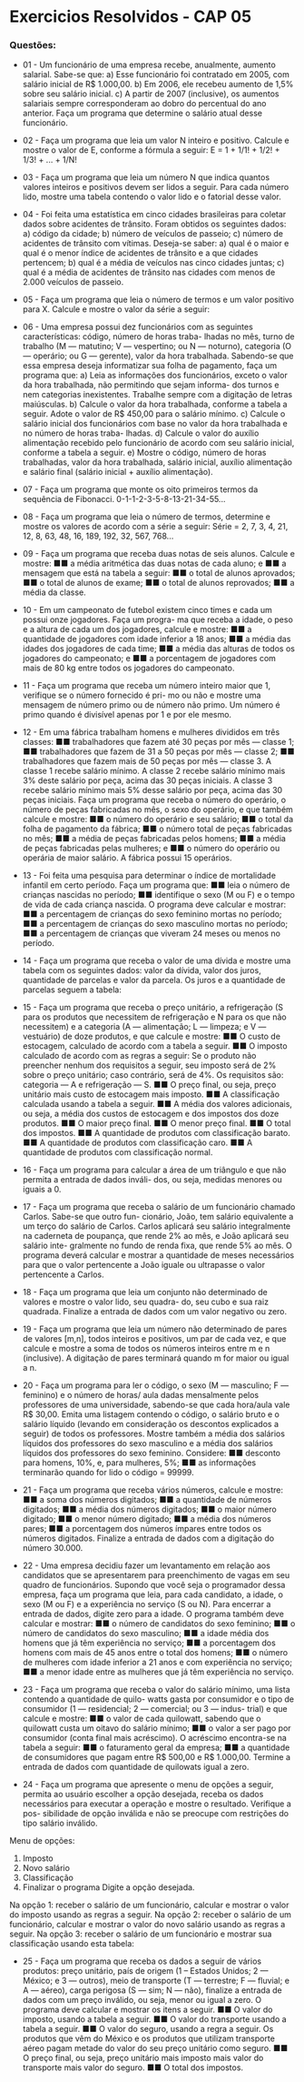 # Exercicios Resolvidos - CAP 05

### Questões:

* 01 - Um funcionário de uma empresa recebe, anualmente, aumento salarial. Sabe-se que:
a) Esse funcionário foi contratado em 2005, com salário inicial de R$ 1.000,00.
b) Em 2006, ele recebeu aumento de 1,5% sobre seu salário inicial.
c) A partir de 2007 (inclusive), os aumentos salariais sempre corresponderam ao dobro do percentual do ano
anterior.
Faça um programa que determine o salário atual desse funcionário.

* 02 - Faça um programa que leia um valor N inteiro e positivo. Calcule e mostre o valor de E, conforme a
fórmula a seguir: E = 1 + 1/1! + 1/2! + 1/3! + ... + 1/N!

* 03 - Faça um programa que leia um número N que indica quantos valores inteiros e positivos devem ser
lidos a seguir. Para cada número lido, mostre uma tabela contendo o valor lido e o fatorial desse valor.

* 04 - Foi feita uma estatística em cinco cidades brasileiras para coletar dados sobre acidentes de trânsito.
Foram obtidos os seguintes dados:
a) código da cidade;
b) número de veículos de passeio;
c) número de acidentes de trânsito com vítimas.
Deseja-se saber:
a) qual é o maior e qual é o menor índice de acidentes de trânsito e a que cidades pertencem;
b) qual é a média de veículos nas cinco cidades juntas;
c) qual é a média de acidentes de trânsito nas cidades com menos de 2.000 veículos de passeio.

* 05 - Faça um programa que leia o número de termos e um valor positivo para X. Calcule e mostre o valor
da série a seguir: 

* 06 - Uma empresa possui dez funcionários com as seguintes características: código, número de horas traba-
lhadas no mês, turno de trabalho (M — matutino; V — vespertino; ou N — noturno), categoria (O —
operário; ou G — gerente), valor da hora trabalhada. Sabendo-se que essa empresa deseja informatizar
sua folha de pagamento, faça um programa que:
a) Leia as informações dos funcionários, exceto o valor da hora trabalhada, não permitindo que sejam informa-
dos turnos e nem categorias inexistentes. Trabalhe sempre com a digitação de letras maiúsculas.
b) Calcule o valor da hora trabalhada, conforme a tabela a seguir. Adote o valor de R$ 450,00 para o salário
mínimo.
c) Calcule o salário inicial dos funcionários com base no valor da hora trabalhada e no número de horas traba-
lhadas.
d) Calcule o valor do auxílio alimentação recebido pelo funcionário de acordo com seu salário inicial, conforme
a tabela a seguir.
e) Mostre o código, número de horas trabalhadas, valor da hora trabalhada, salário inicial, auxílio alimentação
e salário final (salário inicial + auxílio alimentação).

* 07 - Faça um programa que monte os oito primeiros termos da sequência de Fibonacci.
  0-1-1-2-3-5-8-13-21-34-55...

* 08 - Faça um programa que leia o número de termos, determine e mostre os valores de acordo com a série
a seguir: Série = 2, 7, 3, 4, 21, 12, 8, 63, 48, 16, 189, 192, 32, 567, 768...

* 09 - Faça um programa que receba duas notas de seis alunos. Calcule e mostre:
■■ a média aritmética das duas notas de cada aluno; e
■■ a mensagem que está na tabela a seguir:
■■ o total de alunos aprovados;
■■ o total de alunos de exame;
■■ o total de alunos reprovados;
■■ a média da classe.

* 10 - Em um campeonato de futebol existem cinco times e cada um possui onze jogadores. Faça um progra-
ma que receba a idade, o peso e a altura de cada um dos jogadores, calcule e mostre:
■■ a quantidade de jogadores com idade inferior a 18 anos;
■■ a média das idades dos jogadores de cada time;
■■ a média das alturas de todos os jogadores do campeonato; e
■■ a porcentagem de jogadores com mais de 80 kg entre todos os jogadores do campeonato.

* 11 - Faça um programa que receba um número inteiro maior que 1, verifique se o número fornecido é pri-
mo ou não e mostre uma mensagem de número primo ou de número não primo.
Um número é primo quando é divisível apenas por 1 e por ele mesmo.

* 12 - Em uma fábrica trabalham homens e mulheres divididos em três classes:
■■ trabalhadores que fazem até 30 peças por mês — classe 1;
■■ trabalhadores que fazem de 31 a 50 peças por mês — classe 2;
■■ trabalhadores que fazem mais de 50 peças por mês — classe 3.
A classe 1 recebe salário mínimo. A classe 2 recebe salário mínimo mais 3% deste salário por peça,
acima das 30 peças iniciais. A classe 3 recebe salário mínimo mais 5% desse salário por peça, acima das 30
peças iniciais.
Faça um programa que receba o número do operário, o número de peças fabricadas no mês, o sexo do
operário, e que também calcule e mostre:
■■ o número do operário e seu salário;
■■ o total da folha de pagamento da fábrica;
■■ o número total de peças fabricadas no mês;
■■ a média de peças fabricadas pelos homens;
■■ a média de peças fabricadas pelas mulheres; e
■■ o número do operário ou operária de maior salário.
A fábrica possui 15 operários.

* 13 - Foi feita uma pesquisa para determinar o índice de mortalidade infantil em certo período. Faça um
programa que:
■■ leia o número de crianças nascidas no período;
■■ identifique o sexo (M ou F) e o tempo de vida de cada criança nascida.
O programa deve calcular e mostrar:
■■ a percentagem de crianças do sexo feminino mortas no período;
■■ a percentagem de crianças do sexo masculino mortas no período;
■■ a percentagem de crianças que viveram 24 meses ou menos no período.

* 14 - Faça um programa que receba o valor de uma dívida e mostre uma tabela com os seguintes dados:
valor da dívida, valor dos juros, quantidade de parcelas e valor da parcela.
Os juros e a quantidade de parcelas seguem a tabela:

* 15 - Faça um programa que receba o preço unitário, a refrigeração (S para os produtos que necessitem de
refrigeração e N para os que não necessitem) e a categoria (A — alimentação; L — limpeza; e V —
vestuário) de doze produtos, e que calcule e mostre:
■■ O custo de estocagem, calculado de acordo com a tabela a seguir.
■■ O imposto calculado de acordo com as regras a seguir:
Se o produto não preencher nenhum dos requisitos a seguir, seu imposto será de 2% sobre o preço
unitário; caso contrário, será de 4%.
Os requisitos são: categoria — A e refrigeração — S.
■■ O preço final, ou seja, preço unitário mais custo de estocagem mais imposto.
■■ A classificação calculada usando a tabela a seguir.
■■ A média dos valores adicionais, ou seja, a média dos custos de estocagem e dos impostos dos doze
produtos.
■■ O maior preço final.
■■ O menor preço final.
■■ O total dos impostos.
■■ A quantidade de produtos com classificação barato.
■■ A quantidade de produtos com classificação caro.
■■ A quantidade de produtos com classificação normal.

* 16 - Faça um programa para calcular a área de um triângulo e que não permita a entrada de dados inváli-
dos, ou seja, medidas menores ou iguais a 0.

* 17 - Faça um programa que receba o salário de um funcionário chamado Carlos. Sabe-se que outro fun-
cionário, João, tem salário equivalente a um terço do salário de Carlos. Carlos aplicará seu salário
integralmente na caderneta de poupança, que rende 2% ao mês, e João aplicará seu salário inte-
gralmente no fundo de renda fixa, que rende 5% ao mês. O programa deverá calcular e mostrar a
quantidade de meses necessários para que o valor pertencente a João iguale ou ultrapasse o valor
pertencente a Carlos.

* 18 - Faça um programa que leia um conjunto não determinado de valores e mostre o valor lido, seu quadra-
do, seu cubo e sua raiz quadrada. Finalize a entrada de dados com um valor negativo ou zero.

* 19 - Faça um programa que leia um número não determinado de pares de valores [m,n], todos inteiros e
positivos, um par de cada vez, e que calcule e mostre a soma de todos os números inteiros entre m e n
(inclusive). A digitação de pares terminará quando m for maior ou igual a n.

* 20 - Faça um programa para ler o código, o sexo (M — masculino; F — feminino) e o número de horas/
aula dadas mensalmente pelos professores de uma universidade, sabendo-se que cada hora/aula vale
R$ 30,00. Emita uma listagem contendo o código, o salário bruto e o salário líquido (levando em
consideração os descontos explicados a seguir) de todos os professores. Mostre também a média dos
salários líquidos dos professores do sexo masculino e a média dos salários líquidos dos professores do
sexo feminino. Considere:
■■ desconto para homens, 10%, e, para mulheres, 5%;
■■ as informações terminarão quando for lido o código = 99999.

* 21 - Faça um programa que receba vários números, calcule e mostre:
■■ a soma dos números digitados;
■■ a quantidade de números digitados;
■■ a média dos números digitados;
■■ o maior número digitado;
■■ o menor número digitado;
■■ a média dos números pares;
■■ a porcentagem dos números ímpares entre todos os números digitados.
Finalize a entrada de dados com a digitação do número 30.000.

* 22 - Uma empresa decidiu fazer um levantamento em relação aos candidatos que se apresentarem para
preenchimento de vagas em seu quadro de funcionários. Supondo que você seja o programador dessa
empresa, faça um programa que leia, para cada candidato, a idade, o sexo (M ou F) e a experiência no
serviço (S ou N). Para encerrar a entrada de dados, digite zero para a idade.
O programa também deve calcular e mostrar:
■■ o número de candidatos do sexo feminino;
■■ o número de candidatos do sexo masculino;
■■ a idade média dos homens que já têm experiência no serviço;
■■ a porcentagem dos homens com mais de 45 anos entre o total dos homens;
■■ o número de mulheres com idade inferior a 21 anos e com experiência no serviço;
■■ a menor idade entre as mulheres que já têm experiência no serviço.

* 23 - Faça um programa que receba o valor do salário mínimo, uma lista contendo a quantidade de quilo-
watts gasta por consumidor e o tipo de consumidor (1 — residencial; 2 — comercial; ou 3 — indus-
trial) e que calcule e mostre:
■■ o valor de cada quilowatt, sabendo que o quilowatt custa um oitavo do salário mínimo;
■■ o valor a ser pago por consumidor (conta final mais acréscimo). O acréscimo encontra-se na tabela
a seguir:
■■ o faturamento geral da empresa;
■■ a quantidade de consumidores que pagam entre R$ 500,00 e R$ 1.000,00.
Termine a entrada de dados com quantidade de quilowats igual a zero.

* 24 - Faça um programa que apresente o menu de opções a seguir, permita ao usuário escolher a opção
desejada, receba os dados necessários para executar a operação e mostre o resultado. Verifique a pos-
sibilidade de opção inválida e não se preocupe com restrições do tipo salário inválido.

Menu de opções:
1. Imposto
2. Novo salário
3. Classificação
4. Finalizar o programa
Digite a opção desejada.

Na opção 1: receber o salário de um funcionário, calcular e mostrar o valor do imposto usando as regras
a seguir.
Na opção 2: receber o salário de um funcionário, calcular e mostrar o valor do novo salário usando as
regras a seguir.
Na opção 3: receber o salário de um funcionário e mostrar sua classificação usando esta tabela:

* 25 - Faça um programa que receba os dados a seguir de vários produtos: preço unitário, país de origem
(1 – Estados Unidos; 2 — México; e 3 — outros), meio de transporte (T — terrestre; F — fluvial; e A
— aéreo), carga perigosa (S — sim; N — não), finalize a entrada de dados com um preço inválido, ou
seja, menor ou igual a zero. O programa deve calcular e mostrar os itens a seguir.
■■ O valor do imposto, usando a tabela a seguir.
■■ O valor do transporte usando a tabela a seguir.
■■ O valor do seguro, usando a regra a seguir.
Os produtos que vêm do México e os produtos que utilizam transporte aéreo pagam metade do valor
do seu preço unitário como seguro.
■■ O preço final, ou seja, preço unitário mais imposto mais valor do transporte mais valor do seguro.
■■ O total dos impostos.

